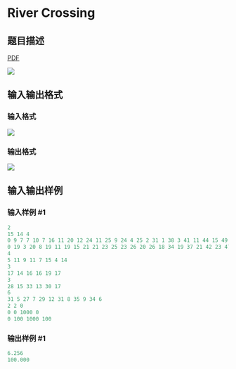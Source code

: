 # River Crossing

## 题目描述

[problemUrl]: https://uva.onlinejudge.org/index.php?option=com_onlinejudge&Itemid=8&category=17&page=show_problem&problem=1455

[PDF](https://uva.onlinejudge.org/external/105/p10514.pdf)

![](https://cdn.luogu.com.cn/upload/vjudge_pic/UVA10514/97cfe201cf3d77f9d53c8e9dfc87626c71c1c1d0.png)

## 输入输出格式

### 输入格式

![](https://cdn.luogu.com.cn/upload/vjudge_pic/UVA10514/6419a64f71a8435b90301fd9ada97494a37e3d39.png)

### 输出格式

![](https://cdn.luogu.com.cn/upload/vjudge_pic/UVA10514/dc2b077f4cdc8e8ed5c865118d97bef90064ac84.png)

## 输入输出样例

### 输入样例 #1

```cpp
2
15 14 4
0 9 7 7 10 7 16 11 20 12 24 11 25 9 24 4 25 2 31 1 38 3 41 11 44 15 49 17 51 17
0 19 3 20 8 19 11 19 15 21 21 23 25 23 26 20 26 18 34 19 37 21 42 23 47 24 51 24
4
5 11 9 11 7 15 4 14
3
17 14 16 16 19 17
3
28 15 33 13 30 17
6
31 5 27 7 29 12 31 8 35 9 34 6
2 2 0
0 0 1000 0
0 100 1000 100
```


### 输出样例 #1

```cpp
6.256
100.000
```


